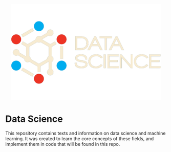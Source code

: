 <p align='center'>
    <img src='readme_assets/data_science.png' alt='Data Science' height=300/>
</p>

# Data Science

This repository contains texts and information on data science and machine learning. It was created to learn the core concepts of these fields, and implement them in code that will be found in this repo.
